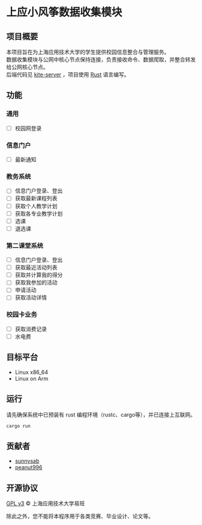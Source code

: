 # 上应小风筝数据收集模块

 ## 项目概要
  本项目旨在为上海应用技术大学的学生提供校园信息整合与管理服务。  
  数据收集模块与公网中核心节点保持连接，负责接收命令、数据爬取，并整合转发给公网核心节点。  
  后端代码见 [kite-server](https://github.com/sunnysab/kite-server) ，项目使用 [Rust](https://www.rust-lang.org/) 语言编写。

 ## 功能
 
 ### 通用
 
 - [ ] 校园网登录
 
 ### 信息门户
 
 - [ ] 最新通知
 
 ### 教务系统
 
 - [ ] 信息门户登录、登出
 - [ ] 获取最新课程列表
 - [ ] 获取个人教学计划
 - [ ] 获取各专业教学计划
 - [ ] 选课
 - [ ] 退选课 
 
 ### 第二课堂系统
 
 - [ ] 信息门户登录、登出
 - [ ] 获取最近活动列表
 - [ ] 获取并计算我的得分
 - [ ] 获取我参加的活动
 - [ ] 申请活动
 - [ ] 获取活动详情
 
 ### 校园卡业务
 
 - [ ] 获取消费记录
 - [ ] 水电费
 
 ## 目标平台
 
 - Linux x86_64
 - Linux on Arm
 
 ## 运行
 
 请先确保系统中已预装有 rust 编程环境（rustc、cargo等），并已连接上互联网。
 ```bash
cargo run 
```

## 贡献者

- [sunnysab](https://github.com/sunnysab)
- [peanut996](https://github.com/peanut996)



## 开源协议

[GPL v3](https://github.com/sunnysab/kite-crawler/blob/master/LICENSE) © 上海应用技术大学易班

除此之外，您不能将本程序用于各类竞赛、毕业设计、论文等。